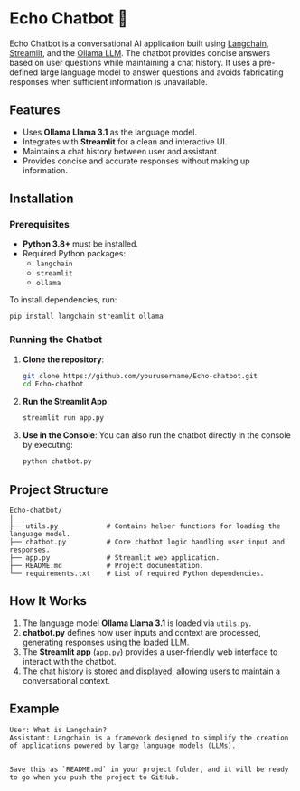 
# Echo Chatbot 🤖

Echo Chatbot is a conversational AI application built using [Langchain](https://python.langchain.com/en/latest/), [Streamlit](https://streamlit.io/), and the [Ollama LLM](https://ollama.com/). The chatbot provides concise answers based on user questions while maintaining a chat history. It uses a pre-defined large language model to answer questions and avoids fabricating responses when sufficient information is unavailable.

## Features

- Uses **Ollama Llama 3.1** as the language model.
- Integrates with **Streamlit** for a clean and interactive UI.
- Maintains a chat history between user and assistant.
- Provides concise and accurate responses without making up information.

## Installation

### Prerequisites
- **Python 3.8+** must be installed.
- Required Python packages: 
  - `langchain`
  - `streamlit`
  - `ollama`
  
To install dependencies, run:
```bash
pip install langchain streamlit ollama
```

### Running the Chatbot

1. **Clone the repository**:
   ```bash
   git clone https://github.com/yourusername/Echo-chatbot.git
   cd Echo-chatbot
   ```

2. **Run the Streamlit App**:
   ```bash
   streamlit run app.py
   ```

3. **Use in the Console**:
   You can also run the chatbot directly in the console by executing:
   ```bash
   python chatbot.py
   ```

## Project Structure

```
Echo-chatbot/
│
├── utils.py            # Contains helper functions for loading the language model.
├── chatbot.py          # Core chatbot logic handling user input and responses.
├── app.py              # Streamlit web application.
├── README.md           # Project documentation.
└── requirements.txt    # List of required Python dependencies.
```

## How It Works

1. The language model **Ollama Llama 3.1** is loaded via `utils.py`.
2. **chatbot.py** defines how user inputs and context are processed, generating responses using the loaded LLM.
3. The **Streamlit app** (`app.py`) provides a user-friendly web interface to interact with the chatbot.
4. The chat history is stored and displayed, allowing users to maintain a conversational context.

## Example

```text
User: What is Langchain?
Assistant: Langchain is a framework designed to simplify the creation of applications powered by large language models (LLMs).
```

```

Save this as `README.md` in your project folder, and it will be ready to go when you push the project to GitHub.
